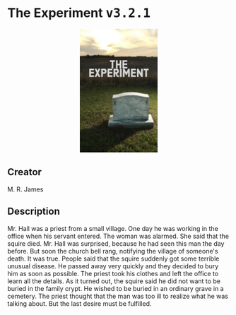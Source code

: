 
# The Experiment <kbd>v3.2.1</kbd>

<center>
  <img src="./cover-1024.jpg"/>
</center>

## Creator
M. R. James

## Description
Mr. Hall was a priest from a small village. One day he was working in the office when his servant entered. The woman was alarmed. She said that the squire died. Mr. Hall was surprised, because he had seen this man the day before. But soon the church bell rang, notifying the village of someone's death. It was true. People said that the squire suddenly got some terrible unusual disease. He passed away very quickly and they decided to bury him as soon as possible. The priest took his clothes and left the office to learn all the details. As it turned out, the squire said he did not want to be buried in the family crypt. He wished to be buried in an ordinary grave in a cemetery. The priest thought that the man was too ill to realize what he was talking about. But the last desire must be fulfilled.
